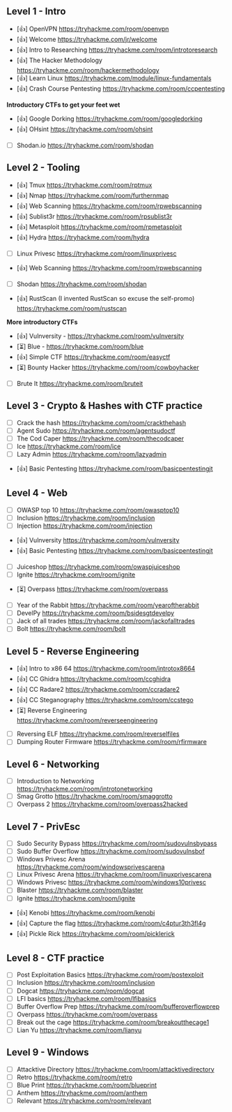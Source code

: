 ## Level 1 - Intro
- [:thumbsup:] OpenVPN https://tryhackme.com/room/openvpn
- [:thumbsup:] Welcome https://tryhackme.com/jr/welcome
- [:thumbsup:] Intro to Researching https://tryhackme.com/room/introtoresearch
- [:thumbsup:] The Hacker Methodology https://tryhackme.com/room/hackermethodology
- [:thumbsup:] Learn Linux https://tryhackme.com/module/linux-fundamentals
- [:thumbsup:] Crash Course Pentesting https://tryhackme.com/room/ccpentesting

**Introductory CTFs to get your feet wet**

- [:thumbsup:] Google Dorking https://tryhackme.com/room/googledorking
- [:thumbsup:] OHsint https://tryhackme.com/room/ohsint
- [ ] Shodan.io https://tryhackme.com/room/shodan

## Level 2 - Tooling
- [:thumbsup:] Tmux https://tryhackme.com/room/rptmux
- [:thumbsup:] Nmap https://tryhackme.com/room/furthernmap
- [:thumbsup:] Web Scanning https://tryhackme.com/room/rpwebscanning
- [:thumbsup:] Sublist3r https://tryhackme.com/room/rpsublist3r
- [:thumbsup:] Metasploit https://tryhackme.com/room/rpmetasploit
- [:thumbsup:] Hydra https://tryhackme.com/room/hydra
- [ ] Linux Privesc https://tryhackme.com/room/linuxprivesc
- [:thumbsup:] Web Scanning https://tryhackme.com/room/rpwebscanning
- [ ] Shodan https://tryhackme.com/room/shodan
- [:thumbsup:] RustScan (I invented RustScan so excuse the self-promo) https://tryhackme.com/room/rustscan

**More introductory CTFs**
- [:thumbsup:] Vulnversity - https://tryhackme.com/room/vulnversity
- [:hourglass_flowing_sand:] Blue - https://tryhackme.com/room/blue
- [:thumbsup:] Simple CTF https://tryhackme.com/room/easyctf
- [:hourglass_flowing_sand:] Bounty Hacker https://tryhackme.com/room/cowboyhacker
- [ ] Brute It https://tryhackme.com/room/bruteit

## Level 3 - Crypto & Hashes with CTF practice
- [ ] Crack the hash https://tryhackme.com/room/crackthehash
- [ ] Agent Sudo https://tryhackme.com/room/agentsudoctf
- [ ] The Cod Caper https://tryhackme.com/room/thecodcaper
- [ ] Ice https://tryhackme.com/room/ice
- [ ] Lazy Admin https://tryhackme.com/room/lazyadmin
- [:thumbsup:] Basic Pentesting https://tryhackme.com/room/basicpentestingjt

## Level 4 - Web
- [ ] OWASP top 10 https://tryhackme.com/room/owasptop10
- [ ] Inclusion https://tryhackme.com/room/inclusion
- [ ] Injection https://tryhackme.com/room/injection
- [:thumbsup:] Vulnversity https://tryhackme.com/room/vulnversity
- [:thumbsup:] Basic Pentesting https://tryhackme.com/room/basicpentestingjt
- [ ] Juiceshop https://tryhackme.com/room/owaspjuiceshop
- [ ] Ignite https://tryhackme.com/room/ignite
- [:hourglass_flowing_sand:] Overpass https://tryhackme.com/room/overpass
- [ ] Year of the Rabbit https://tryhackme.com/room/yearoftherabbit
- [ ] DevelPy https://tryhackme.com/room/bsidesgtdevelpy
- [ ] Jack of all trades https://tryhackme.com/room/jackofalltrades
- [ ] Bolt https://tryhackme.com/room/bolt

## Level 5 - Reverse Engineering
- [:thumbsup:] Intro to x86 64 https://tryhackme.com/room/introtox8664
- [:thumbsup:] CC Ghidra https://tryhackme.com/room/ccghidra
- [:thumbsup:] CC Radare2 https://tryhackme.com/room/ccradare2
- [:thumbsup:] CC Steganography https://tryhackme.com/room/ccstego
- [:hourglass_flowing_sand:] Reverse Engineering https://tryhackme.com/room/reverseengineering
- [ ] Reversing ELF https://tryhackme.com/room/reverselfiles
- [ ] Dumping Router Firmware https://tryhackme.com/room/rfirmware

## Level 6 - Networking
- [ ] Introduction to Networking https://tryhackme.com/room/introtonetworking
- [ ] Smag Grotto https://tryhackme.com/room/smaggrotto
- [ ] Overpass 2 https://tryhackme.com/room/overpass2hacked

## Level 7 - PrivEsc
- [ ] Sudo Security Bypass https://tryhackme.com/room/sudovulnsbypass
- [ ] Sudo Buffer Overflow https://tryhackme.com/room/sudovulnsbof
- [ ] Windows Privesc Arena https://tryhackme.com/room/windowsprivescarena
- [ ] Linux Privesc Arena https://tryhackme.com/room/linuxprivescarena
- [ ] Windows Privesc https://tryhackme.com/room/windows10privesc
- [ ] Blaster https://tryhackme.com/room/blaster
- [ ] Ignite https://tryhackme.com/room/ignite
- [:thumbsup:] Kenobi https://tryhackme.com/room/kenobi
- [:thumbsup:] Capture the flag https://tryhackme.com/room/c4ptur3th3fl4g
- [:thumbsup:] Pickle Rick https://tryhackme.com/room/picklerick

## Level 8 - CTF practice
- [ ] Post Exploitation Basics https://tryhackme.com/room/postexploit
- [ ] Inclusion https://tryhackme.com/room/inclusion
- [ ] Dogcat https://tryhackme.com/room/dogcat
- [ ] LFI basics https://tryhackme.com/room/lfibasics
- [ ] Buffer Overflow Prep https://tryhackme.com/room/bufferoverflowprep
- [ ] Overpass https://tryhackme.com/room/overpass
- [ ] Break out the cage https://tryhackme.com/room/breakoutthecage1
- [ ] Lian Yu https://tryhackme.com/room/lianyu

## Level 9 - Windows
- [ ] Attacktive Directory https://tryhackme.com/room/attacktivedirectory
- [ ] Retro https://tryhackme.com/room/retro
- [ ] Blue Print https://tryhackme.com/room/blueprint
- [ ] Anthem https://tryhackme.com/room/anthem
- [ ] Relevant https://tryhackme.com/room/relevant
